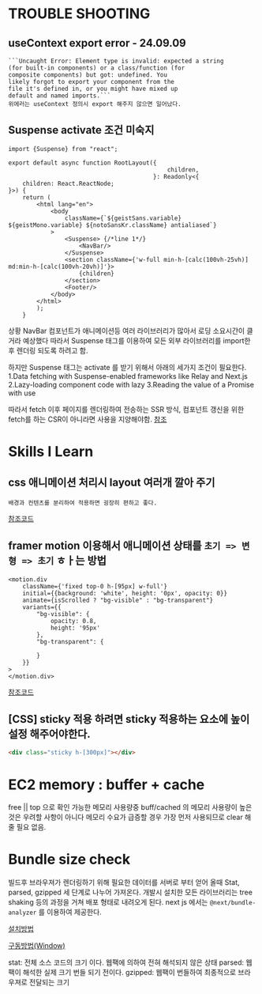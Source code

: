 # TROUBLE SHOOTING
## useContext export error - 24.09.09
    ```Uncaught Error: Element type is invalid: expected a string
    (for built-in components) or a class/function (for
    composite components) but got: undefined. You
    likely forgot to export your component from the
    file it's defined in, or you might have mixed up
    default and named imports.```
    위에러는 useContext 정의시 export 해주지 않으면 일어났다.

## Suspense activate 조건 미숙지
```tsx
import {Suspense} from "react";

export default async function RootLayout({
                                             children,
                                         }: Readonly<{
    children: React.ReactNode;
}>) {
    return (
        <html lang="en">
            <body
                className={`${geistSans.variable} ${geistMono.variable} ${notoSansKr.className} antialiased`}
            >
                <Suspense> {/*line 1*/}
                    <NavBar/>
                </Suspense>
                <section className={'w-full min-h-[calc(100vh-25vh)] md:min-h-[calc(100vh-20vh)]'}>
                    {children}
                </section>  
                <Footer/>
            </body>
        </html>
        );
    }
```
상황 NavBar 컴포넌트가 애니메이션등 여러 라이브러리가 많아서 로딩 소요시간이 클 거라 예상했다
따라서 Suspense 태그를 이용하여 모든 외부 라이브러리를 import한 후 렌더링 되도록 하려고 함.

하지만 Suspense 태그는 activate 를 받기 위해서 아래의 세가지 조건이 필요한다.
1.Data fetching with Suspense-enabled frameworks like Relay and Next.js
2.Lazy-loading component code with lazy
3.Reading the value of a Promise with use

따라서 fetch 이후 페이지를 렌더링하여 전송하는 SSR 방식, 컴포넌트 갱신을 위한 fetch를 하는 CSR이 아니라면 사용을 지양해야함.
[참조](https://react.dev/reference/react/Suspense)

# Skills I Learn
## css 애니메이션 처리시 layout 여러개 깔아 주기 
    배경과 컨텐츠를 분리하여 적용하면 굉장히 편하고 좋다.
[참조코드](./app/layout.tsx)

## framer motion 이용해서 애니메이션 상태를 `초기 => 변형 => 초기` ㅎㅏ는 방법
```tsx
<motion.div
    className={'fixed top-0 h-[95px] w-full'}
    initial={{background: 'white', height: '0px', opacity: 0}}
    animate={isScrolled ? "bg-visible" : "bg-transparent"}
    variants={{
        "bg-visible": {
            opacity: 0.8,
            height: '95px'
        },
        "bg-transparent": {

        }
    }}
>
</motion.div>
```
[참조코드](./app/layout.tsx)

## [CSS] sticky 적용 하려면 sticky 적용하는 요소에 높이 설정 해주어야한다.
```html
<div class="sticky h-[300px]"></div>
```

# EC2 memory : buffer + cache
free || top 으로 확인 가능한 메모리 사용량중 buff/cached 의 메모리 사용량이 높은것은 우려할 사항이 아니다
메모리 수요가 급증할 경우 가장 먼저 사용되므로 clear 해줄 필요 없음. 

# Bundle size check
빌드후 브라우져가 렌더링하기 위해 필요한 데이터를 서버로 부터 얻어 올때 
Stat, parsed, gzipped 세 단계로 나누어 가져온다. 개발시 설치한 모든 라이브러리는 tree shaking 등의 과정을 거쳐 
배포 형태로 내려오게 된다. 
next js 에서는 `@next/bundle-analyzer` 를 이용하여 제공한다.

[설치방법](https://nextjs.org/docs/app/building-your-application/optimizing/package-bundling)

[구동방법(Window)](https://github.com/vercel/next.js/discussions/29107)

stat: 전체 소스 코드의 크기 이다. 웹팩에 의하여 전혀 해석되지 않은 상태
parsed: 웹팩이 해석한 실제 크기 번들 되기 전이다.
gzipped: 웹팩이 번들하여 최종적으로 브라우져로 전달되는 크기 